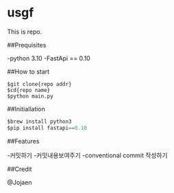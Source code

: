 # usgf

This is repo.

##Prequisites

-python 3.10
-FastApi == 0.10

##How to start

```shell
$git clone{repo addr}
$cd{repo name}
$python main.py
```

##Initiallation

```python 
$brew install python3
$pip install fastapi==0.10
```

##Features

-커밋하기
-커밋내용보여주기
-conventional commit 작성하기

##Credit

@Jojaen
